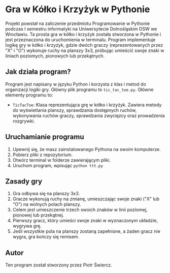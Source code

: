 # Gra w Kółko i Krzyżyk w Pythonie

Projekt powstał na zaliczenie przedmiotu Programowanie w Pythonie podczas I semestru informatyki na Uniwersytecie Dolnośląskim DSW we Wrocławiu.
Ta prosta gra w kółko i krzyżyk została stworzona w Pythonie i jest przeznaczona do uruchomienia w terminalu. Program implementuje logikę gry w kółko i krzyżyk, gdzie dwóch graczy (reprezentowanych przez "X" i "O") wykonuje ruchy na planszy 3x3, próbując umieścić swoje znaki w liniach poziomych, pionowych lub przekątnych.

## Jak działa program?

Program jest napisany w języku Python i korzysta z klas i metod do organizacji logiki gry. Główny plik programu to `tic_tac_toe.py`. Główne elementy programu to:

- `TicTacToe`: Klasa reprezentująca grę w kółko i krzyżyk. Zawiera metody do wyświetlania planszy, sprawdzania dostępnych ruchów, wykonywania ruchów graczy, sprawdzania zwycięzcy oraz prowadzenia rozgrywki.

## Uruchamianie programu

1. Upewnij się, że masz zainstalowanego Pythona na swoim komputerze.
2. Pobierz pliki z repozytorium.
3. Otwórz terminal w folderze zawierającym pliki.
4. Uruchom program, wpisując `python ttt.py`

## Zasady gry

1. Gra odbywa się na planszy 3x3.
2. Gracze wykonują ruchy na zmianę, umieszczając swoje znaki ("X" lub "O") na wolnych polach planszy.
3. Celem jest umieszczenie trzech swoich znaków w linii poziomej, pionowej lub przekątnej.
4. Pierwszy gracz, który umieści swoje znaki w wyznaczonym układzie, wygrywa grę.
5. Jeśli wszystkie pola na planszy zostaną zapełnione, a żaden gracz nie wygra, gra kończy się remisem.

## Autor
Ten program został stworzony przez Piotr Świercz. 
